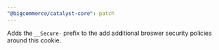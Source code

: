 ```yaml
---
"@bigcommerce/catalyst-core": patch
---
```


Adds the `__Secure-` prefix to the add additional broswer security policies around this cookie.
